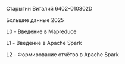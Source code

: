 Старыгин Виталий 6402-010302D

Большие данные 2025

L0 - Введение в Mapreduce

L1 - Введение в Apache Spark

L2 - Формирование отчётов в Apache Spark
